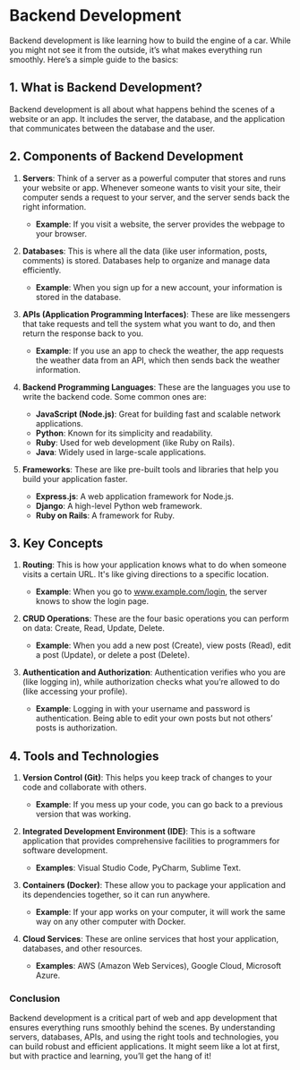 # Backend Development

Backend development is like learning how to build the engine of a car. While you might not see it from the outside, it’s what makes everything run smoothly. Here’s a simple guide to the basics:

## 1. What is Backend Development?

Backend development is all about what happens behind the scenes of a website or an app. It includes the server, the database, and the application that communicates between the database and the user.

## 2. Components of Backend Development

1. **Servers**: Think of a server as a powerful computer that stores and runs your website or app. Whenever someone wants to visit your site, their computer sends a request to your server, and the server sends back the right information.

    - **Example**: If you visit a website, the server provides the webpage to your browser.

2. **Databases**: This is where all the data (like user information, posts, comments) is stored. Databases help to organize and manage data efficiently.

    - **Example**: When you sign up for a new account, your information is stored in the database.

3. **APIs (Application Programming Interfaces)**: These are like messengers that take requests and tell the system what you want to do, and then return the response back to you.

    - **Example**: If you use an app to check the weather, the app requests the weather data from an API, which then sends back the weather information.

4. **Backend Programming Languages**: These are the languages you use to write the backend code. Some common ones are:

    - **JavaScript (Node.js)**: Great for building fast and scalable network applications.
    - **Python**: Known for its simplicity and readability.
    - **Ruby**: Used for web development (like Ruby on Rails).
    - **Java**: Widely used in large-scale applications.

5. **Frameworks**: These are like pre-built tools and libraries that help you build your application faster.

    - **Express.js**: A web application framework for Node.js.
    - **Django**: A high-level Python web framework.
    - **Ruby on Rails**: A framework for Ruby.

## 3. Key Concepts

1. **Routing**: This is how your application knows what to do when someone visits a certain URL. It's like giving directions to a specific location.

    - **Example**: When you go to www.example.com/login, the server knows to show the login page.

2. **CRUD Operations**: These are the four basic operations you can perform on data: Create, Read, Update, Delete.

    - **Example**: When you add a new post (Create), view posts (Read), edit a post (Update), or delete a post (Delete).

3. **Authentication and Authorization**: Authentication verifies who you are (like logging in), while authorization checks what you’re allowed to do (like accessing your profile).

    - **Example**: Logging in with your username and password is authentication. Being able to edit your own posts but not others’ posts is authorization.

## 4. Tools and Technologies

1. **Version Control (Git)**: This helps you keep track of changes to your code and collaborate with others.

    - **Example**: If you mess up your code, you can go back to a previous version that was working.

2. **Integrated Development Environment (IDE)**: This is a software application that provides comprehensive facilities to programmers for software development.

    - **Examples**: Visual Studio Code, PyCharm, Sublime Text.

3. **Containers (Docker)**: These allow you to package your application and its dependencies together, so it can run anywhere.

    - **Example**: If your app works on your computer, it will work the same way on any other computer with Docker.

4. **Cloud Services**: These are online services that host your application, databases, and other resources.

    - **Examples**: AWS (Amazon Web Services), Google Cloud, Microsoft Azure.

### Conclusion

Backend development is a critical part of web and app development that ensures everything runs smoothly behind the scenes. By understanding servers, databases, APIs, and using the right tools and technologies, you can build robust and efficient applications. It might seem like a lot at first, but with practice and learning, you’ll get the hang of it!